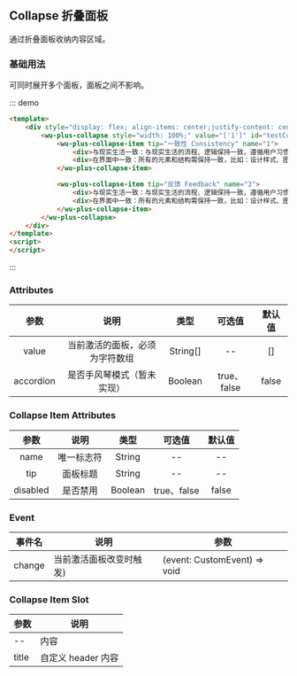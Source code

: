 
## Collapse 折叠面板

通过折叠面板收纳内容区域。

### 基础用法

可同时展开多个面板，面板之间不影响。

::: demo
```html
<template>
    <div style="display: flex; align-items: center;justify-content: center;padding: 16px">
        <wu-plus-collapse style="width: 100%;" value="['1']" id="testCollapse">
            <wu-plus-collapse-item tip="一致性 Consistency" name="1">
                <div>与现实生活一致：与现实生活的流程、逻辑保持一致，遵循用户习惯的语言和概念；</div>
                <div>在界面中一致：所有的元素和结构需保持一致，比如：设计样式、图标和文本、元素的位置等。</div>
            </wu-plus-collapse-item>

            <wu-plus-collapse-item tip="反馈 Feedback" name="2">
                <div>与现实生活一致：与现实生活的流程、逻辑保持一致，遵循用户习惯的语言和概念；</div>
                <div>在界面中一致：所有的元素和结构需保持一致，比如：设计样式、图标和文本、元素的位置等。</div>
            </wu-plus-collapse-item>
        </wu-plus-collapse>
    </div>
</template>
<script>
</script>
```
:::


### Attributes

| 参数      | 说明    | 类型      | 可选值       | 默认值   |
|:--: |:--: |:--: |:--:  |:--: |
| value   | 当前激活的面板，必须为字符数组 | String[] | --  | [] |
| accordion  | 是否手风琴模式（暂未实现） | Boolean | true、false | false |


### Collapse Item Attributes

| 参数      | 说明    | 类型      | 可选值       | 默认值   |
|:--: |:--: |:--: |:--:  |:--: |
| name   | 唯一标志符 | String | --  | -- |
| tip   | 面板标题 | String | --  | -- |
| disabled  | 是否禁用 | Boolean | true、false | false |

### Event

| 事件名      | 说明    | 参数     | 
|---------- |-------- |---------- |
| change | 当前激活面板改变时触发) | (event: CustomEvent) => void |

### Collapse Item Slot

| 参数      | 说明    |
|---------- |-------- |
| --  | 内容 |
| title  | 自定义 header 内容 |

